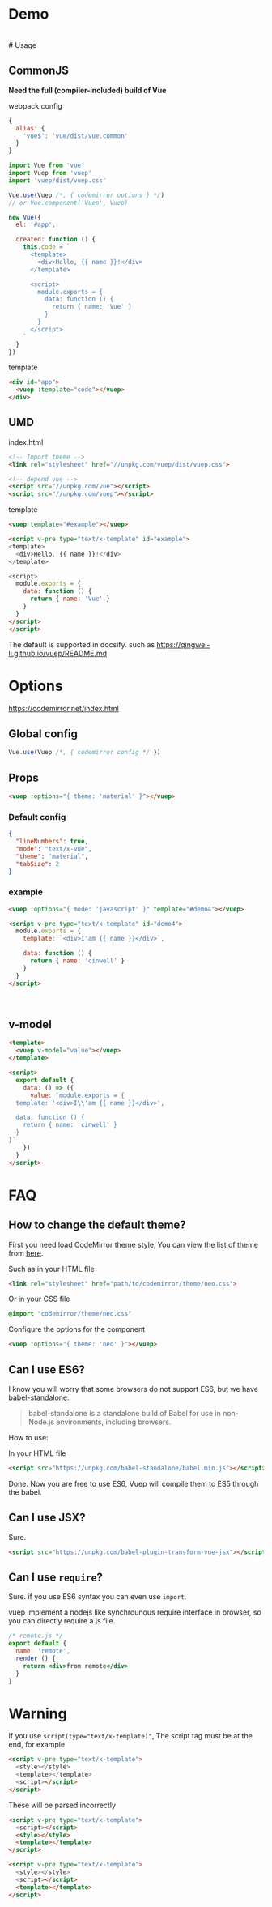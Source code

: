 # Demo
<vuep template="#demo1"></vuep>

<script v-pre type="text/x-template" id="demo1">
<style>
  .main {
    color: #2c3e50;
  }
  .text {
    color: #4fc08d;
  }
</style>

<template>
  <div class="main">
    <h2> Hello <span class="text">{{ name }}</span>!</h2>
    <h2>Features</h2>
    <ul>
      <li v-for="text in features">{{ text }}</li>
    </ul>
  </div>
</template>

<script>
  module.exports = {
    data () {
      return {
        name: 'Vuep',
        features: [
          'Vue component spec',
          'Scoped style',
          'UMD and CommonJS build'
        ]
      }
    }
  }
</script>
</script>


<br>
# Usage

## CommonJS
**Need the full (compiler-included) build of Vue**

webpack config
```javascript
{
  alias: {
    'vue$': 'vue/dist/vue.common'
  }
}
```

```javascript
import Vue from 'vue'
import Vuep from 'vuep'
import 'vuep/dist/vuep.css'

Vue.use(Vuep /*, { codemirror options } */)
// or Vue.component('Vuep', Vuep)

new Vue({
  el: '#app',

  created: function () {
    this.code = `
      <template>
        <div>Hello, {{ name }}!</div>
      </template>

      <script>
        module.exports = {
          data: function () {
            return { name: 'Vue' }
          }
        }
      </script>
    `
  }
})
```

template
```html
<div id="app">
  <vuep :template="code"></vuep>
</div>
```

## UMD

index.html
```html
<!-- Import theme -->
<link rel="stylesheet" href="//unpkg.com/vuep/dist/vuep.css">

<!-- depend vue -->
<script src="//unpkg.com/vue"></script>
<script src="//unpkg.com/vuep"></script>
```

template
```html
<vuep template="#example"></vuep>

<script v-pre type="text/x-template" id="example">
<template>
  <div>Hello, {{ name }}!</div>
</template>

<script>
  module.exports = {
    data: function () {
      return { name: 'Vue' }
    }
  }
</script>
</script>
```

The default is supported in docsify. such as https://qingwei-li.github.io/vuep/README.md

# Options

https://codemirror.net/index.html

## Global config
```javascript
Vue.use(Vuep /*, { codemirror config */ })
```

## Props

```html
<vuep :options="{ theme: 'material' }"></vuep>
```

### Default config
```json
{
  "lineNumbers": true,
  "mode": "text/x-vue",
  "theme": "material",
  "tabSize": 2
}
```

### example

```html
<vuep :options="{ mode: 'javascript' }" template="#demo4"></vuep>

<script v-pre type="text/x-template" id="demo4">
  module.exports = {
    template: `<div>I'am {{ name }}</div>`,

    data: function () {
      return { name: 'cinwell' }
    }
  }
</script>
```

<vuep :options="{ mode: 'javascript' }" template="#demo4"></vuep>

<script v-pre type="text/x-template" id="demo4">
  module.exports = {
    template: `<div>I'am {{ name }}</div>`,

    data: function () {
      return { name: 'cinwell' }
    }
  }
</script>

<br>

## v-model

```html
<template>
  <vuep v-model="value"></vuep>
</template>

<script>
  export default {
    data: () => ({
      value: `module.exports = {
  template: '<div>I\\'am {{ name }}</div>',

  data: function () {
    return { name: 'cinwell' }
  }
}`
    })
  }
</script>
```

# FAQ
## How to change the default theme?

First you need load CodeMirror theme style, You can view the list of theme from [here](https://codemirror.net/demo/theme.html).

Such as in your HTML file
```html
<link rel="stylesheet" href="path/to/codemirror/theme/neo.css">
```

Or in your CSS file

```css
@import "codemirror/theme/neo.css"
```

Configure the options for the component

```html
<vuep :options="{ theme: 'neo' }"></vuep>
```

<vuep class="demo2" :options="{ theme: 'neo' }" template="#demo2"></vuep>

<script v-pre type="text/x-template" id="demo2">
<template>
  <div>Hello, {{ name }}!</div>
</template>

<script>
  module.exports = {
    data: function () {
      return { name: 'Vue' }
    }
  }
</script>
</script>

## Can I use ES6?

I know you will worry that some browsers do not support ES6, but we have [babel-standalone](https://www.npmjs.com/package/babel-standalone).

> babel-standalone is a standalone build of Babel for use in non-Node.js environments, including browsers.

How to use:

In your HTML file

```html
<script src="https://unpkg.com/babel-standalone/babel.min.js"></script>
```

Done. Now you are free to use ES6, Vuep will compile them to ES5 through the babel.


<vuep template="#demo3"></vuep>

<script v-pre type="text/x-template" id="demo3">
<template>
  <div>
    <button @click="count++">+</button>
    <span>{{ count }}</span>
    <button @click="count--">-</button>
  </div>
</template>

<script>
  export default {
    data() {
      return {
        count: 0
      }
    }
  }
</script>
</script>

## Can I use JSX?

Sure.

```html
<script src="https://unpkg.com/babel-plugin-transform-vue-jsx"></script>
```

<vuep template="#demo5" :options="{ mode: 'jsx'}"></vuep>

<script v-pre type="text/x-template" id="demo5">
  module.exports = {
    data() {
      return {
        count: 0
      }
    },
    render () {
      return (
        <div style={{ color: 'red' }}> { this.count } </div>
      )
    }
  }
</script>

## Can I use `require`?

Sure. if you use ES6 syntax you can even use `import`.

vuep implement a nodejs like synchrounous require interface in browser, so you can directly require a js file.

```jsx
/* remote.js */
export default {
  name: 'remote',
  render () {
    return <div>from remote</div>
  }
}
```

<vuep template="#demo6" :options="{ mode: 'jsx'}"></vuep>

<script v-pre type="text/x-template" id="demo6">
module.exports = {
  template: '<div><remote></remote></div>',
  components: {
    remote: require('remote.js') // or require('https://qingwei-li.github.io/vuep/remote.js')
  },
  data () {
    return {
      name: 'Vuep',
    }
  }
}
</script>


# Warning

If you use `script(type="text/x-template)"`, The script tag must be at the end, for example

```html
<script v-pre type="text/x-template">
  <style></style>
  <template></template>
  <script></script>
</script>
```

These will be parsed incorrectly
```html
<script v-pre type="text/x-template">
  <script></script>
  <style></style>
  <template></template>
</script>
```

```html
<script v-pre type="text/x-template">
  <style></style>
  <script></script>
  <template></template>
</script>
```
